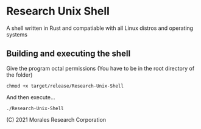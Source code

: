 # Research Unix Shell
A shell written in Rust and compatiable with all Linux distros and operating systems

## Building and executing the shell
Give the program octal permissions (You have to be in the root directory of the folder)

```chmod +x target/release/Research-Unix-Shell```

And then execute...

```./Research-Unix-Shell```

(C) 2021 Morales Research Corporation
